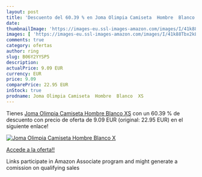 ```yaml
---
layout: post
title: 'Descuento del 60.39 % en Joma Olimpia Camiseta  Hombre  Blanco  X'
date: 
thumbnailImage: 'https://images-eu.ssl-images-amazon.com/images/I/41k88Tbx2kL._SL200_.jpg'
images: [ 'https://images-eu.ssl-images-amazon.com/images/I/41k88Tbx2kL._SL200_.jpg' ]
comments: true
category: ofertas
author: ring
slug: B06Y2YYSP5
description:
actualPrice: 9.09 EUR
currency: EUR
price: 9.09
comparePrice: 22.95 EUR
inStock: true
prodname: Joma Olimpia Camiseta  Hombre  Blanco  XS
---
```


Tienes [Joma Olimpia Camiseta  Hombre  Blanco  XS](https://www.amazon.es/dp/B06Y2YYSP5/?tag=tolees-21) con un 60.39 % de descuento con precio de oferta de 9.09 EUR (original: 22.95 EUR) en el siguiente enlace!

[![Joma Olimpia Camiseta  Hombre  Blanco  X](https://images-eu.ssl-images-amazon.com/images/I/41k88Tbx2kL._SL200_.jpg)](https://www.amazon.es/dp/B06Y2YYSP5/?tag=tolees-21)

[Accede a la oferta!!](https://www.amazon.es/dp/B06Y2YYSP5/?tag=tolees-21)

Links participate in Amazon Associate program and might generate a comission on qualifying sales


